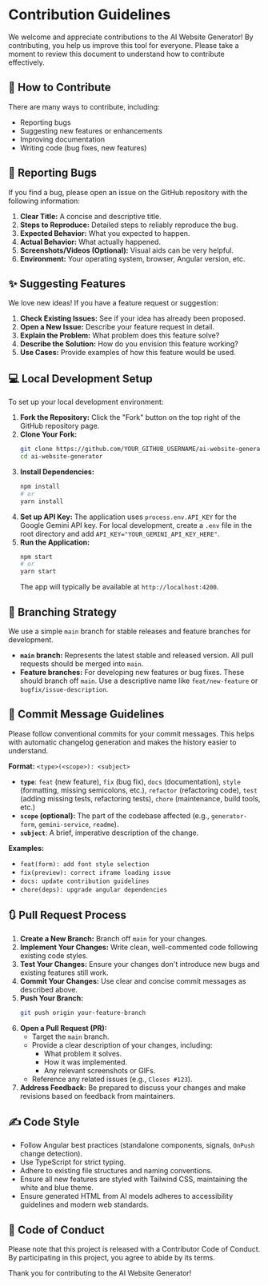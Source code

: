 # Contribution Guidelines

We welcome and appreciate contributions to the AI Website Generator! By contributing, you help us improve this tool for everyone. Please take a moment to review this document to understand how to contribute effectively.

## 🌟 How to Contribute

There are many ways to contribute, including:

*   Reporting bugs
*   Suggesting new features or enhancements
*   Improving documentation
*   Writing code (bug fixes, new features)

## 🐛 Reporting Bugs

If you find a bug, please open an issue on the GitHub repository with the following information:

1.  **Clear Title:** A concise and descriptive title.
2.  **Steps to Reproduce:** Detailed steps to reliably reproduce the bug.
3.  **Expected Behavior:** What you expected to happen.
4.  **Actual Behavior:** What actually happened.
5.  **Screenshots/Videos (Optional):** Visual aids can be very helpful.
6.  **Environment:** Your operating system, browser, Angular version, etc.

## ✨ Suggesting Features

We love new ideas! If you have a feature request or suggestion:

1.  **Check Existing Issues:** See if your idea has already been proposed.
2.  **Open a New Issue:** Describe your feature request in detail.
3.  **Explain the Problem:** What problem does this feature solve?
4.  **Describe the Solution:** How do you envision this feature working?
5.  **Use Cases:** Provide examples of how this feature would be used.

## 💻 Local Development Setup

To set up your local development environment:

1.  **Fork the Repository:** Click the "Fork" button on the top right of the GitHub repository page.
2.  **Clone Your Fork:**
    ```bash
    git clone https://github.com/YOUR_GITHUB_USERNAME/ai-website-generator.git
    cd ai-website-generator
    ```
3.  **Install Dependencies:**
    ```bash
    npm install
    # or
    yarn install
    ```
4.  **Set up API Key:** The application uses `process.env.API_KEY` for the Google Gemini API key. For local development, create a `.env` file in the root directory and add `API_KEY="YOUR_GEMINI_API_KEY_HERE"`.
5.  **Run the Application:**
    ```bash
    npm start
    # or
    yarn start
    ```
    The app will typically be available at `http://localhost:4200`.

## 🌳 Branching Strategy

We use a simple `main` branch for stable releases and feature branches for development.

*   **`main` branch:** Represents the latest stable and released version. All pull requests should be merged into `main`.
*   **Feature branches:** For developing new features or bug fixes. These should branch off `main`. Use a descriptive name like `feat/new-feature` or `bugfix/issue-description`.

## 📝 Commit Message Guidelines

Please follow conventional commits for your commit messages. This helps with automatic changelog generation and makes the history easier to understand.

**Format:** `<type>(<scope>): <subject>`

*   **`type`**: `feat` (new feature), `fix` (bug fix), `docs` (documentation), `style` (formatting, missing semicolons, etc.), `refactor` (refactoring code), `test` (adding missing tests, refactoring tests), `chore` (maintenance, build tools, etc.)
*   **`scope` (optional):** The part of the codebase affected (e.g., `generator-form`, `gemini-service`, `readme`).
*   **`subject`**: A brief, imperative description of the change.

**Examples:**

*   `feat(form): add font style selection`
*   `fix(preview): correct iframe loading issue`
*   `docs: update contribution guidelines`
*   `chore(deps): upgrade angular dependencies`

## 🔃 Pull Request Process

1.  **Create a New Branch:** Branch off `main` for your changes.
2.  **Implement Your Changes:** Write clean, well-commented code following existing code styles.
3.  **Test Your Changes:** Ensure your changes don't introduce new bugs and existing features still work.
4.  **Commit Your Changes:** Use clear and concise commit messages as described above.
5.  **Push Your Branch:**
    ```bash
    git push origin your-feature-branch
    ```
6.  **Open a Pull Request (PR):**
    *   Target the `main` branch.
    *   Provide a clear description of your changes, including:
        *   What problem it solves.
        *   How it was implemented.
        *   Any relevant screenshots or GIFs.
    *   Reference any related issues (e.g., `Closes #123`).
7.  **Address Feedback:** Be prepared to discuss your changes and make revisions based on feedback from maintainers.

## ✍️ Code Style

*   Follow Angular best practices (standalone components, signals, `OnPush` change detection).
*   Use TypeScript for strict typing.
*   Adhere to existing file structures and naming conventions.
*   Ensure all new features are styled with Tailwind CSS, maintaining the white and blue theme.
*   Ensure generated HTML from AI models adheres to accessibility guidelines and modern web standards.

## 🚨 Code of Conduct

Please note that this project is released with a Contributor Code of Conduct. By participating in this project, you agree to abide by its terms.

Thank you for contributing to the AI Website Generator!